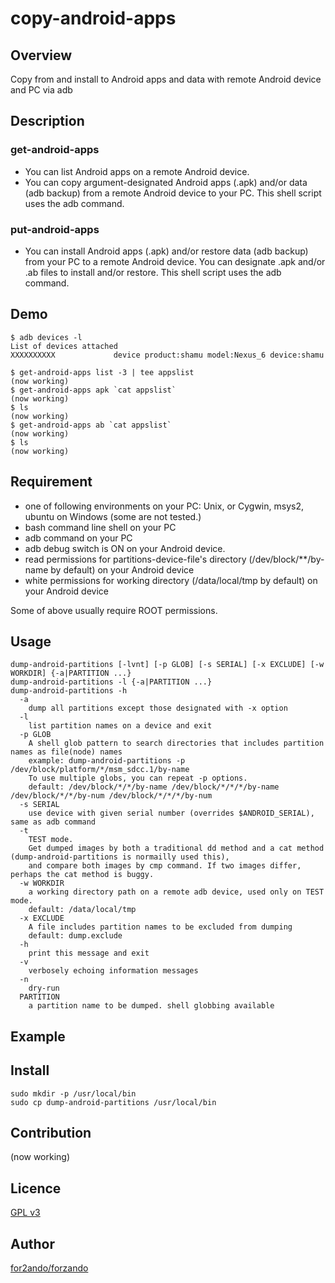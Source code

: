 copy-android-apps
=======================

## Overview
Copy from and install to Android apps and data with remote Android device and PC via adb

## Description
### get-android-apps
- You can list Android apps on a remote Android device.
- You can copy argument-designated Android apps (.apk) and/or data (adb backup) from a remote Android device to your PC.
This shell script uses the adb command.

### put-android-apps
- You can install Android apps (.apk) and/or restore data (adb backup) from your PC to a remote Android device.
You can designate .apk and/or .ab files to install and/or restore.
This shell script uses the adb command.



## Demo
    $ adb devices -l
    List of devices attached
    XXXXXXXXXX             device product:shamu model:Nexus_6 device:shamu
    
    $ get-android-apps list -3 | tee appslist
    (now working)
    $ get-android-apps apk `cat appslist`
    (now working)
    $ ls
    (now working)
    $ get-android-apps ab `cat appslist`
    (now working)
    $ ls
    (now working)


## Requirement
* one of following environments on your PC: Unix, or Cygwin, msys2, ubuntu on Windows (some are not tested.)
* bash command line shell on your PC
* adb command on your PC
* adb debug switch is ON on your Android device.
* read permissions for partitions-device-file's directory (/dev/block/**/by-name by default) on your Android device
* white permissions for working directory (/data/local/tmp by default) on your Android device

Some of above usually require ROOT permissions.

## Usage
    dump-android-partitions [-lvnt] [-p GLOB] [-s SERIAL] [-x EXCLUDE] [-w WORKDIR] {-a|PARTITION ...}
    dump-android-partitions -l {-a|PARTITION ...}
    dump-android-partitions -h
      -a
        dump all partitions except those designated with -x option
      -l
        list partition names on a device and exit
      -p GLOB
        A shell glob pattern to search directories that includes partition names as file(node) names
        example: dump-android-partitions -p /dev/block/platform/*/msm_sdcc.1/by-name
        To use multiple globs, you can repeat -p options.
        default: /dev/block/*/*/by-name /dev/block/*/*/*/by-name /dev/block/*/*/by-num /dev/block/*/*/*/by-num
      -s SERIAL
        use device with given serial number (overrides $ANDROID_SERIAL), same as adb command
      -t
        TEST mode.
        Get dumped images by both a traditional dd method and a cat method (dump-android-partitions is normailly used this),
        and compare both images by cmp command. If two images differ, perhaps the cat method is buggy.
      -w WORKDIR
        a working directory path on a remote adb device, used only on TEST mode.
        default: /data/local/tmp
      -x EXCLUDE
        A file includes partition names to be excluded from dumping
        default: dump.exclude
      -h
        print this message and exit
      -v
        verbosely echoing information messages
      -n
        dry-run
      PARTITION
        a partition name to be dumped. shell globbing available


## Example


## Install
    sudo mkdir -p /usr/local/bin
    sudo cp dump-android-partitions /usr/local/bin

## Contribution
(now working)


## Licence
[GPL v3](https://www.gnu.org/licenses/lgpl.txt)


## Author
[for2ando/forzando](https://github.com/for2ando)


